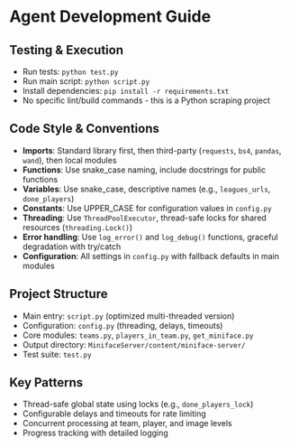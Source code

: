 # Agent Development Guide

## Testing & Execution
- Run tests: `python test.py`
- Run main script: `python script.py` 
- Install dependencies: `pip install -r requirements.txt`
- No specific lint/build commands - this is a Python scraping project

## Code Style & Conventions
- **Imports**: Standard library first, then third-party (`requests`, `bs4`, `pandas`, `wand`), then local modules
- **Functions**: Use snake_case naming, include docstrings for public functions
- **Variables**: Use snake_case, descriptive names (e.g., `leagues_urls`, `done_players`)
- **Constants**: Use UPPER_CASE for configuration values in `config.py`
- **Threading**: Use `ThreadPoolExecutor`, thread-safe locks for shared resources (`threading.Lock()`)
- **Error handling**: Use `log_error()` and `log_debug()` functions, graceful degradation with try/catch
- **Configuration**: All settings in `config.py` with fallback defaults in main modules

## Project Structure
- Main entry: `script.py` (optimized multi-threaded version)
- Configuration: `config.py` (threading, delays, timeouts)
- Core modules: `teams.py`, `players_in_team.py`, `get_miniface.py`
- Output directory: `MinifaceServer/content/miniface-server/`
- Test suite: `test.py`

## Key Patterns
- Thread-safe global state using locks (e.g., `done_players_lock`)
- Configurable delays and timeouts for rate limiting
- Concurrent processing at team, player, and image levels
- Progress tracking with detailed logging